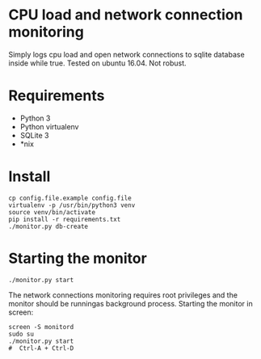 CPU load and network connection monitoring
==========================================

Simply logs cpu load and open network connections to sqlite database inside while true.
Tested on ubuntu 16.04. Not robust.

# Requirements

 * Python 3
 * Python virtualenv
 * SQLite 3
 * *nix

# Install

```
cp config.file.example config.file
virtualenv -p /usr/bin/python3 venv
source venv/bin/activate
pip install -r requirements.txt
./monitor.py db-create
```

# Starting the monitor

```
./monitor.py start
```

The network connections monitoring requires root privileges and the monitor
should be runningas background process. Starting the monitor in screen:

```
screen -S monitord
sudo su
./monitor.py start
#  Ctrl-A + Ctrl-D
```
